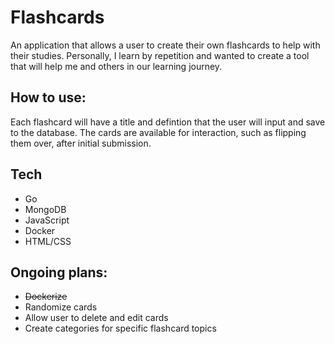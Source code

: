 # Flashcards
An application that allows a user to create their own flashcards to help with their studies. Personally, I learn by repetition and wanted to create a tool that will help me and others in our learning journey.
## How to use:
Each flashcard will have a title and defintion that the user will input and save to the database. The cards are available for interaction, such as flipping them over, after initial submission.
## Tech
- Go
- MongoDB
- JavaScript
- Docker
- HTML/CSS
## Ongoing plans:
- ~~Dockerize~~
- Randomize cards
- Allow user to delete and edit cards
- Create categories for specific flashcard topics

